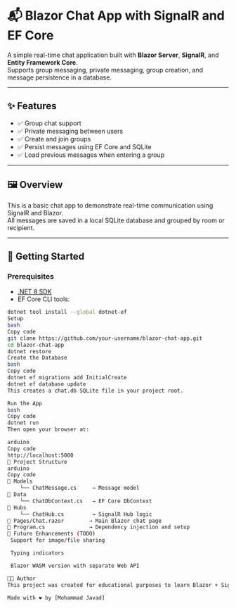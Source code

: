 # 📬 Blazor Chat App with SignalR and EF Core

A simple real-time chat application built with **Blazor Server**, **SignalR**, and **Entity Framework Core**.  
Supports group messaging, private messaging, group creation, and message persistence in a database.

---

## ✨ Features

- ✅ Group chat support
- ✅ Private messaging between users
- ✅ Create and join groups
- ✅ Persist messages using EF Core and SQLite
- ✅ Load previous messages when entering a group

---

## 🖼️ Overview

This is a basic chat app to demonstrate real-time communication using SignalR and Blazor.  
All messages are saved in a local SQLite database and grouped by room or recipient.

---

## 🚀 Getting Started

### Prerequisites

- [.NET 8 SDK](https://dotnet.microsoft.com/download)
- EF Core CLI tools:

```bash
dotnet tool install --global dotnet-ef
Setup
bash
Copy code
git clone https://github.com/your-username/blazor-chat-app.git
cd blazor-chat-app
dotnet restore
Create the Database
bash
Copy code
dotnet ef migrations add InitialCreate
dotnet ef database update
This creates a chat.db SQLite file in your project root.

Run the App
bash
Copy code
dotnet run
Then open your browser at:

arduino
Copy code
http://localhost:5000
📁 Project Structure
arduino
Copy code
📁 Models
    └── ChatMessage.cs     → Message model
📁 Data
    └── ChatDbContext.cs   → EF Core DbContext
📁 Hubs
    └── ChatHub.cs         → SignalR Hub logic
📄 Pages/Chat.razor        → Main Blazor chat page
📄 Program.cs              → Dependency injection and setup
🔧 Future Enhancements (TODO)
 Support for image/file sharing

 Typing indicators

 Blazor WASM version with separate Web API

👨‍💻 Author
This project was created for educational purposes to learn Blazor + SignalR + EF Core.

Made with ❤️ by [Mohammad Javad]

